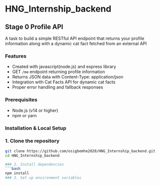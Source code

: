 # HNG_Internship_backend

##  Stage 0 Profile API

 A task to build a simple RESTful API endpoint that returns your profile information along with a dynamic cat fact fetched from an external API

 ### Features

- Created with javascript(node.js) and express library
- GET `/me` endpoint returning profile information
- Returns JSON data with Content-Type: application/json
- Integration with Cat Facts API for dynamic cat facts
- Proper error handling and fallback responses

### Prerequisites

- Node.js (v14 or higher)
- npm or yarn

###  Installation & Local Setup

### 1. Clone the repository
```bash
git clone https://github.com/osigbemhe2020/HNG_Internship_backend.git
cd HNG_Internship_backend

### 2. Install dependencies
```bash
npm install
### 3. Set up environment variables
